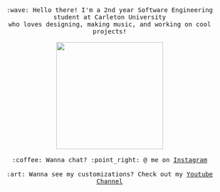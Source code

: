 <p align="center">
  <samp>
    :wave: Hello there! I'm a 2nd year Software Engineering student at Carleton University
    <br>who loves designing, making music, and working on cool projects!<br>
    <br>
    <img src="https://i.pinimg.com/originals/34/34/f6/3434f61149a8823f79f0c7f81245e52c.gif" width="240px" align="center">
    <br><br>:coffee: Wanna chat? :point_right: @ me on <a href="https://www.instagram.com/pathum.danthanarayana/">Instagram</a>
    <br><br>:art: Wanna see my customizations? Check out my <a href="https://www.youtube.com/channel/UCwBEcY77KvSDHY8fWgY8gqg">Youtube Channel</a>
  </samp>
</p>
